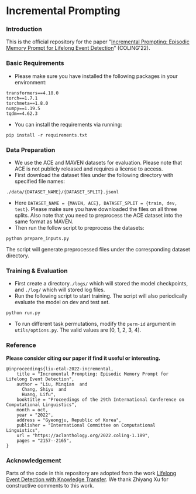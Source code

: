 # Incremental Prompting

### Introduction
This is the official repository for the paper "[Incremental Prompting: Episodic Memory Prompt for Lifelong Event Detection](https://arxiv.org/abs/2204.07275)" (COLING'22).

### Basic Requirements
- Please make sure you have installed the following packages in your environment:
```
transformers==4.18.0
torch==1.7.1
torchmeta==1.8.0
numpy==1.19.5
tqdm==4.62.3
```
- You can install the requirements via running:
```
pip install -r requirements.txt
```

### Data Preparation
- We use the ACE and MAVEN datasets for evaluation. Please note that ACE is not publicly released and requires a license to access.
- First download the dataset files under the following directory with specified file names:
```
./data/{DATASET_NAME}/{DATASET_SPLIT}.jsonl
```
- Here `DATASET_NAME = {MAVEN, ACE}, DATASET_SPLIT = {train, dev, test}`. Please make sure you have downloaded the files on all three splits. Also note that you need to preprocess the ACE dataset into the same format as MAVEN.
- Then run the follow script to preprocess the datasets:
```
python prepare_inputs.py
```
The script will generate preprocessed files under the corresponding dataset directory.

### Training & Evaluation
- First create a directory`./logs/` which will stored the model checkpoints, and `./log/` which will stored log files. 
- Run the following script to start training. The script will also periodically evaluate the model on dev and test set.
```
python run.py
```

- To run different task permutations, modify the `perm-id` argument in `utils/options.py`. The valid values are \[0, 1, 2, 3, 4\].

### Reference
**Please consider citing our paper if find it useful or interesting.**
```
@inproceedings{liu-etal-2022-incremental,
    title = "Incremental Prompting: Episodic Memory Prompt for Lifelong Event Detection",
    author = "Liu, Minqian  and
      Chang, Shiyu  and
      Huang, Lifu",
    booktitle = "Proceedings of the 29th International Conference on Computational Linguistics",
    month = oct,
    year = "2022",
    address = "Gyeongju, Republic of Korea",
    publisher = "International Committee on Computational Linguistics",
    url = "https://aclanthology.org/2022.coling-1.189",
    pages = "2157--2165",
}
```

### Acknowledgement
Parts of the code in this repository are adopted from the work [Lifelong Event Detection with Knowledge Transfer](https://github.com/Perfec-Yu/Lifelong-ED). We thank Zhiyang Xu for constructive comments to this work.
